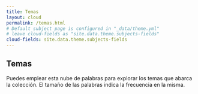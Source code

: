 ```yaml
---
title: Temas
layout: cloud
permalink: /temas.html
# Default subject page is configured in "_data/theme.yml"
# leave cloud-fields as "site.data.theme.subjects-fields"
cloud-fields: site.data.theme.subjects-fields
---
```


## Temas

Puedes emplear esta nube de palabras para explorar los temas que abarca la colección.
El tamaño de las palabras indica la frecuencia en la misma.
